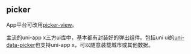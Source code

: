 ## picker

<!-- UTSCOMJSON.picker.description -->

<!-- UTSCOMJSON.picker.compatibility -->

App平台可改用[picker-view](picker-view.md)。

主流的uni-app x三方ui库中，基本都有封装好的弹出组件。包括uni ui的[uni-data-picker](https://ext.dcloud.net.cn/plugin?id=3796)也支持uni-app x，可以随意装载城市或其他数据。

<!-- UTSCOMJSON.picker.attribute -->

<!-- UTSCOMJSON.picker.event -->

<!-- UTSCOMJSON.picker.component_type -->

<!-- UTSCOMJSON.picker.children -->

<!-- UTSCOMJSON.picker.example -->

<!-- UTSCOMJSON.picker.reference -->

